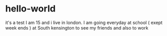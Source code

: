 # hello-world
it's a test
I am 15 and i live in london. I am going everyday at school ( exept week ends ) at South kensington to see my friends and also to work
